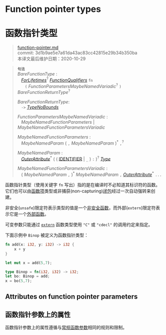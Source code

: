# Function pointer types
# 函数指针类型

>[function-pointer.md](https://github.com/rust-lang/reference/blob/master/src/types/function-pointer.md)\
>commit: 3d1b9ae5e7a61da43ac83cc42815e29b34b350ba \
>本译文最后维护日期：2020-10-29

> **<sup>句法</sup>**\
> _BareFunctionType_ :\
> &nbsp;&nbsp; [_ForLifetimes_]<sup>?</sup> [_FunctionQualifiers_] `fn`\
> &nbsp;&nbsp; &nbsp;&nbsp;  `(` _FunctionParametersMaybeNamedVariadic_<sup>?</sup> `)` _BareFunctionReturnType_<sup>?</sup>
>
> _BareFunctionReturnType_:\
> &nbsp;&nbsp; `->` [_TypeNoBounds_]
>
> _FunctionParametersMaybeNamedVariadic_ :\
> &nbsp;&nbsp; _MaybeNamedFunctionParameters_ | _MaybeNamedFunctionParametersVariadic_
>
> _MaybeNamedFunctionParameters_ :\
> &nbsp;&nbsp; _MaybeNamedParam_ ( `,` _MaybeNamedParam_ )<sup>\*</sup> `,`<sup>?</sup>
>
> _MaybeNamedParam_ :\
> &nbsp;&nbsp; [_OuterAttribute_]<sup>\*</sup> ( ( [IDENTIFIER] | `_` ) `:` )<sup>?</sup> [_Type_]
>
> _MaybeNamedFunctionParametersVariadic_ :\
> &nbsp;&nbsp; ( _MaybeNamedParam_ `,` )<sup>\*</sup> _MaybeNamedParam_ `,` [_OuterAttribute_]<sup>\*</sup> `...`

函数指针类型（使用关键字 `fn` 写出）指的是在编译时不必知道其标识符的函数。它们也可以由[函数项][function items]类型或非捕获(non-capturing)[闭包][closures]经过一次自动强转来创建。

非安全(`unsafe`)限定符表示类型的值是一个[非安全函数][unsafe function]，而外部(`extern`)限定符表示它是一个[外部函数][extern function]。

可变参数只能通过 [`extern`] 函数类型使用 `"C"` 或 `"cdecl"` 的调用约定来指定。

下面示例中 `Binop` 被定义为函数指针类型：

```rust
fn add(x: i32, y: i32) -> i32 {
    x + y
}

let mut x = add(5,7);

type Binop = fn(i32, i32) -> i32;
let bo: Binop = add;
x = bo(5,7);
```

## Attributes on function pointer parameters
## 函数指针参数上的属性

函数指针参数上的属性遵循与[常规函数参数][regular function parameters]相同的规则和限制。

[IDENTIFIER]: https://doc.rust-lang.org/identifiers.md
[_ForLifetimes_]: https://doc.rust-lang.org/items/generics.md#where-clauses
[_FunctionQualifiers_]: https://doc.rust-lang.org/items/functions.md
[_TypeNoBounds_]: https://doc.rust-lang.org/types.md#type-expressions
[_Type_]: https://doc.rust-lang.org/types.md#type-expressions
[_OuterAttribute_]: https://doc.rust-lang.org/attributes.md
[`extern`]: https://doc.rust-lang.org/items/external-blocks.md
[closures]: closure.md
[extern function]: https://doc.rust-lang.org/items/functions.md#extern-function-qualifier
[function items]: function-item.md
[unsafe function]: https://doc.rust-lang.org/unsafe-functions.md
[regular function parameters]: https://doc.rust-lang.org/items/functions.md#attributes-on-function-parameters

<!-- 2020-11-3 -->
<!-- checked -->
